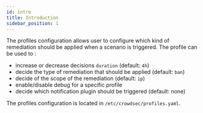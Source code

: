 ```yaml
---
id: intro
title: Introduction
sidebar_position: 1
---
```


The profiles configuration allows user to configure which kind of remediation should be applied when a scenario is triggered. The profile can be used to :
 - increase or decrease decisions `duration` (default: `4h`)
 - decide the type of remediation that should be applied (default: `ban`)
 - decide of the scope of the remediation (default: `ip`)
 - enable/disable debug for a specific profile
 - decide which notification plugin should be triggered (default: none)


The profiles configuration is located in `/etc/crowdsec/profiles.yaml`.